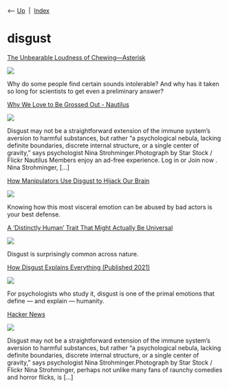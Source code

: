 <div class="nav">

⟵ [Up](index.html)  \|  [Index](index.html)

</div>

# disgust

<div class="cards">

<div class="card">

<div class="card-title">

[The Unbearable Loudness of
Chewing—Asterisk](https://asteriskmag.com/issues/09/the-unbearable-loudness-of-chewing)

</div>

<div class="card-image">

[![](https://asteriskmag.com/media/pages/issues/09/the-unbearable-loudness-of-chewing/18a4314081-1739204209/copy-of-copy-of-copy-of-copy-of-copy-of-copy-of-copy-of-copy-of-happy-independence-day-2-1200x630-crop.png)](https://asteriskmag.com/issues/09/the-unbearable-loudness-of-chewing)

</div>

Why do some people find certain sounds intolerable? And why has it taken
so long for scientists to get even a preliminary answer?

</div>

<div class="card">

<div class="card-title">

[Why We Love to Be Grossed Out -
Nautilus](https://nautil.us/why-we-love-to-be-grossed-out-237708/?utm_source=fb-naut&utm_medium=organic-social&fbclid=IwY2xjawJWKkNleHRuA2FlbQIxMQABHaJGKg6EYOAj4s5HVvRCj893CGQxoqgGi04vZMYQ0CD3aUUSXfbm-m0rfA_aem_dos4XF1MValzRFQxNOX2iA)

</div>

<div class="card-image">

[![](https://assets.nautil.us/sites/3/nautilus/y1UNvjc1-16859_9300f7b7b99d92c0acf83ea618010e16.jpg?auto=compress&fm=pjpg&ixlib=php-3.3.1)](https://nautil.us/why-we-love-to-be-grossed-out-237708/?utm_source=fb-naut&utm_medium=organic-social&fbclid=IwY2xjawJWKkNleHRuA2FlbQIxMQABHaJGKg6EYOAj4s5HVvRCj893CGQxoqgGi04vZMYQ0CD3aUUSXfbm-m0rfA_aem_dos4XF1MValzRFQxNOX2iA)

</div>

Disgust may not be a straightforward extension of the immune system’s
aversion to harmful substances, but rather “a psychological nebula,
lacking definite boundaries, discrete internal structure, or a single
center of gravity,” says psychologist Nina Strohminger.Photograph by
Star Stock / Flickr Nautilus Members enjoy an ad-free experience. Log in
or Join now . Nina Strohminger, \[…\]

</div>

<div class="card">

<div class="card-title">

[How Manipulators Use Disgust to Hijack Our
Brain](https://www.theatlantic.com/ideas/archive/2024/03/manipulators-disgust-hijack-brains/677719)

</div>

<div class="card-image">

[![](https://cdn.theatlantic.com/thumbor/7mpA2QIL8O1GFMAAXG8tjF1rL00=/0x64:2995x1624/1200x625/media/img/mt/2024/03/unnamed/original.jpg)](https://www.theatlantic.com/ideas/archive/2024/03/manipulators-disgust-hijack-brains/677719)

</div>

Knowing how this most visceral emotion can be abused by bad actors is
your best defense.

</div>

<div class="card">

<div class="card-title">

[A ‘Distinctly Human’ Trait That Might Actually Be
Universal](https://www.theatlantic.com/science/archive/2023/02/animal-hygiene-behavior-germs-disgust-response/673005)

</div>

<div class="card-image">

[![](https://cdn.theatlantic.com/thumbor/a5ZJpgg629Xqw16MDCPsA8MWZYQ=/0x102:4792x2598/1200x625/media/img/mt/2023/02/animal_disgust_2/original.jpg)](https://www.theatlantic.com/science/archive/2023/02/animal-hygiene-behavior-germs-disgust-response/673005)

</div>

Disgust is surprisingly common across nature.

</div>

<div class="card">

<div class="card-title">

[How Disgust Explains Everything (Published
2021)](https://www.nytimes.com/2021/12/27/magazine/disgust-science.html)

</div>

<div class="card-image">

[![](https://static01.nyt.com/images/2022/01/02/magazine/02mag-disgust-05/02mag-disgust-05-largeHorizontalJumbo.jpg?year=2021&h=683&w=1024&s=04be1e6e0f55997da11c43e798fb280d746aa49bf37751ac93e8fd290754e0d9&k=ZQJBKqZ0VN)](https://www.nytimes.com/2021/12/27/magazine/disgust-science.html)

</div>

For psychologists who study it, disgust is one of the primal emotions
that define — and explain — humanity.

</div>

<div class="card">

<div class="card-title">

[Hacker News](https://nautil.us/blog/-why-we-love-to-be-grossed-out)

</div>

<div class="card-image">

[![](https://assets.nautil.us/sites/3/nautilus/y1UNvjc1-16859_9300f7b7b99d92c0acf83ea618010e16.jpg?auto=compress&fit=fit&fm=jpg&h=99999&ixlib=php-3.3.1&w=600)](https://nautil.us/blog/-why-we-love-to-be-grossed-out)

</div>

Disgust may not be a straightforward extension of the immune system’s
aversion to harmful substances, but rather “a psychological nebula,
lacking definite boundaries, discrete internal structure, or a single
center of gravity,” says psychologist Nina Strohminger.Photograph by
Star Stock / Flickr Nina Strohminger, perhaps not unlike many fans of
raunchy comedies and horror flicks, is \[…\]

</div>

</div>
